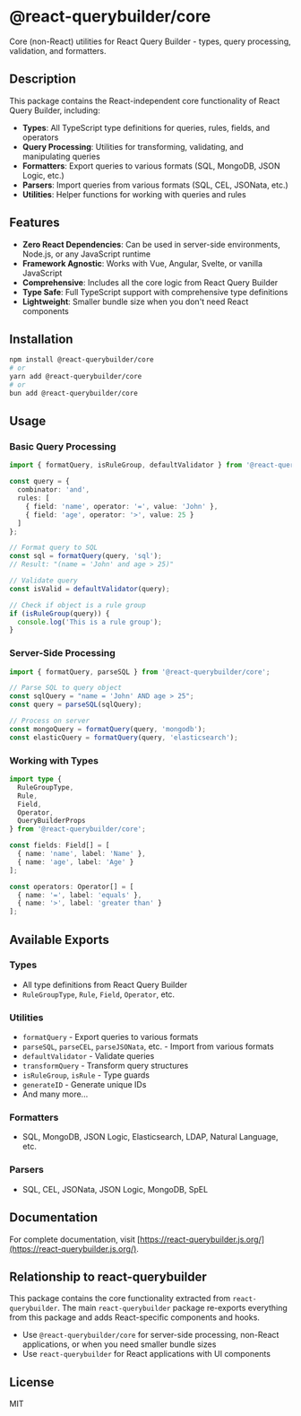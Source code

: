 # @react-querybuilder/core

Core (non-React) utilities for React Query Builder - types, query processing, validation, and formatters.

## Description

This package contains the React-independent core functionality of React Query Builder, including:

- **Types**: All TypeScript type definitions for queries, rules, fields, and operators
- **Query Processing**: Utilities for transforming, validating, and manipulating queries
- **Formatters**: Export queries to various formats (SQL, MongoDB, JSON Logic, etc.)
- **Parsers**: Import queries from various formats (SQL, CEL, JSONata, etc.)
- **Utilities**: Helper functions for working with queries and rules

## Features

- **Zero React Dependencies**: Can be used in server-side environments, Node.js, or any JavaScript runtime
- **Framework Agnostic**: Works with Vue, Angular, Svelte, or vanilla JavaScript
- **Comprehensive**: Includes all the core logic from React Query Builder
- **Type Safe**: Full TypeScript support with comprehensive type definitions
- **Lightweight**: Smaller bundle size when you don't need React components

## Installation

```bash
npm install @react-querybuilder/core
# or
yarn add @react-querybuilder/core
# or
bun add @react-querybuilder/core
```

## Usage

### Basic Query Processing

```typescript
import { formatQuery, isRuleGroup, defaultValidator } from '@react-querybuilder/core';

const query = {
  combinator: 'and',
  rules: [
    { field: 'name', operator: '=', value: 'John' },
    { field: 'age', operator: '>', value: 25 }
  ]
};

// Format query to SQL
const sql = formatQuery(query, 'sql');
// Result: "(name = 'John' and age > 25)"

// Validate query
const isValid = defaultValidator(query);

// Check if object is a rule group
if (isRuleGroup(query)) {
  console.log('This is a rule group');
}
```

### Server-Side Processing

```typescript
import { formatQuery, parseSQL } from '@react-querybuilder/core';

// Parse SQL to query object
const sqlQuery = "name = 'John' AND age > 25";
const query = parseSQL(sqlQuery);

// Process on server
const mongoQuery = formatQuery(query, 'mongodb');
const elasticQuery = formatQuery(query, 'elasticsearch');
```

### Working with Types

```typescript
import type { 
  RuleGroupType, 
  Rule, 
  Field, 
  Operator,
  QueryBuilderProps 
} from '@react-querybuilder/core';

const fields: Field[] = [
  { name: 'name', label: 'Name' },
  { name: 'age', label: 'Age' }
];

const operators: Operator[] = [
  { name: '=', label: 'equals' },
  { name: '>', label: 'greater than' }
];
```

## Available Exports

### Types
- All type definitions from React Query Builder
- `RuleGroupType`, `Rule`, `Field`, `Operator`, etc.

### Utilities
- `formatQuery` - Export queries to various formats
- `parseSQL`, `parseCEL`, `parseJSONata`, etc. - Import from various formats
- `defaultValidator` - Validate queries
- `transformQuery` - Transform query structures
- `isRuleGroup`, `isRule` - Type guards
- `generateID` - Generate unique IDs
- And many more...

### Formatters
- SQL, MongoDB, JSON Logic, Elasticsearch, LDAP, Natural Language, etc.

### Parsers
- SQL, CEL, JSONata, JSON Logic, MongoDB, SpEL

## Documentation

For complete documentation, visit [https://react-querybuilder.js.org/](https://react-querybuilder.js.org/).

## Relationship to react-querybuilder

This package contains the core functionality extracted from `react-querybuilder`. The main `react-querybuilder` package re-exports everything from this package and adds React-specific components and hooks.

- Use `@react-querybuilder/core` for server-side processing, non-React applications, or when you need smaller bundle sizes
- Use `react-querybuilder` for React applications with UI components

## License

MIT